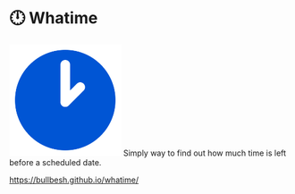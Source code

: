 # 🕛 Whatime
<img src="https://github.com/bullbesh/whatime/blob/main/assets/images/Logotype.svg" width="200" height="200">
Simply way to find out how much time is left before a scheduled date.

https://bullbesh.github.io/whatime/